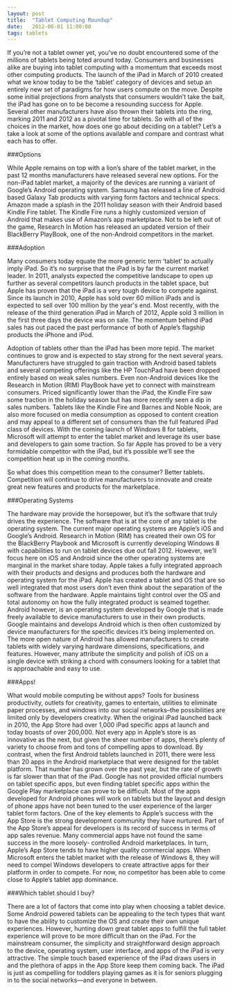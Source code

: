 ```yaml
---
layout: post
title:  "Tablet Computing Roundup"
date:   2012-06-01 11:00:00
tags: tablets
---
```


If you’re not a tablet owner yet, you’ve no doubt encountered some of the millions of tablets being toted around today.  Consumers and businesses alike are buying into tablet computing with a momentum that exceeds most other computing products.  The launch of the iPad in March of 2010 created what we know today to be the ‘tablet’ category of devices and setup an entirely new set of paradigms for how users compute on the move.  Despite some initial projections from analysts that consumers wouldn’t take the bait, the iPad has gone on to be become a resounding success for Apple.  Several other manufacturers have also thrown their tablets into the ring, marking 2011 and 2012 as a pivotal time for tablets.  So with all of the choices in the market, how does one go about deciding on a tablet?  Let’s a take a look at some of the options available and compare and contrast what each has to offer.

###Options

While Apple remains on top with a lion’s share of the tablet market, in the past 12 months manufacturers have released several new options.  For the non-iPad tablet market, a majority of the devices are running a variant of Google’s Android operating system.  Samsung has released a line of Android based Galaxy Tab products with varying form factors and technical specs.  Amazon made a splash in the 2011 holiday season with their Android based Kindle Fire tablet.  The Kindle Fire runs a highly customized version of Android that makes use of Amazon’s app marketplace.  Not to be left out of the game, Research In Motion has released an updated version of their BlackBerry PlayBook, one of the non-Android competitors in the market.

###Adoption

Many consumers today equate the more generic term ‘tablet’ to actually imply iPad.  So it’s no surprise that the iPad is by far the current market leader.  In 2011, analysts expected the competitive landscape to open up further as several competitors launch products in the tablet space, but Apple has proven that the iPad is a very tough device to compete against.  Since its launch in 2010, Apple has sold over 60 million iPads and is expected to sell over 100 million by the year's end.  Most recently, with the release of the third generation iPad in March of 2012, Apple sold 3 million in the first three days the device was on sale.  The momentum behind iPad sales has out paced the past performance of both of Apple’s flagship products the iPhone and iPod. 

Adoption of tablets other than the iPad has been more tepid.  The market continues to grow and is expected to stay strong for the next several years.  Manufacturers have struggled to gain traction with Android based tablets and several competing offerings like the HP TouchPad have been dropped entirely based on weak sales numbers.  Even non-Android devices like the Research in Motion (RIM) PlayBook have yet to connect with mainstream consumers. Priced significantly lower than the iPad, the Kindle Fire saw some traction in the holiday season but has more recently seen a dip in sales numbers.  Tablets like the Kindle Fire and Barnes and Noble Nook, are also more focused on media consumption as opposed to content creation and may appeal to a different set of consumers than the full featured iPad class of devices.  With the coming launch of Windows 8 for tablets, Microsoft will attempt to enter the tablet market and leverage its user base and developers to gain some traction.  So far Apple has proved to be a very formidable competitor with the iPad, but it’s possible we’ll see the competition heat up in the coming months.

So what does this competition mean to the consumer?  Better tablets.  Competition will continue to drive manufacturers to innovate and create great new features and products for the marketplace.

###Operating Systems

The hardware may provide the horsepower, but it’s the software that truly drives the experience.  The software that is at the core of any tablet is the operating system.  The current major operating systems are Apple’s iOS and Google’s Android.  Research in Motion (RIM) has created their own OS for the BlackBerry Playbook and Microsoft is currently developing Windows 8 with capabilities to run on tablet devices due out fall 2012.  However, we’ll focus here on iOS and Android since the other operating systems are marginal in the market share today.   Apple takes a fully integrated approach with their products and designs and produces both the hardware and operating system for the iPad.  Apple has created a tablet and OS that are so well integrated that most users don’t even think about the separation of the software from the hardware.  Apple maintains tight control over the OS and total autonomy on how the fully integrated product is seamed together.  Android however, is an operating system developed by Google that is made freely available to device manufacturers to use in their own products.  Google maintains and develops Android which is then often customized by device manufacturers for the specific devices it’s being implemented on.  The more open nature of Android has allowed manufacturers to create tablets with widely varying hardware dimensions, specifications, and features.  However, many attribute the simplicity and polish of iOS on a single device with striking a chord with consumers looking for a tablet that is approachable and easy to use.

###Apps!

What would mobile computing be without apps? Tools for business productivity, outlets for creativity, games to entertain, utilities to eliminate paper processes, and windows into our social networks–the possibilities are limited only by developers creativity. When the original iPad launched back in 2010, the App Store had over 1,000 iPad specific apps at launch and today boasts of over 200,000. Not every app in Apple’s store is as innovative as the next, but given the sheer number of apps, there’s plenty of variety to choose from and tons of compelling apps to download. By contrast, when the first Android tablets launched in 2011, there were less than 20 apps in the Android marketplace that were designed for the tablet platform.  That number has grown over the past year, but the rate of growth is far slower than that of the iPad.  Google has not provided official numbers on tablet specific apps, but even finding tablet specific apps within the Google Play marketplace can prove to be difficult.  Most of the apps developed for Android phones will work on tablets but the layout and design of phone apps have not been tuned to the user experience of the larger tablet form factors.  One of the key elements to Apple’s success with the App Store is the strong development community they have nurtured. Part of the App Store’s appeal for developers is its record of success in terms of app sales revenue. Many commercial apps have not found the same success in the more loosely- controlled Android marketplaces. In turn, Apple’s App Store tends to have higher quality commercial apps.  When Microsoft enters the tablet market with the release of Windows 8, they will need to compel Windows developers to create attractive apps for their platform in order to compete.  For now, no competitor has been able to come close to Apple’s tablet app dominance.

###Which tablet should I buy?

There are a lot of factors that come into play when choosing a tablet device.  Some Android powered tablets can be appealing to the tech types that want to have the ability to customize the OS and create their own unique experiences.  However, hunting down great tablet apps to fulfill the full tablet experience will prove to be more difficult than on the iPad.  For the mainstream consumer, the simplicity and straightforward design approach to the device, operating system, user interface, and apps of the iPad is very attractive.  The simple touch based experience of the iPad draws users in and the plethora of apps in the App Store keep them coming back.  The iPad is just as compelling for toddlers playing games as it is for seniors plugging in to the social networks—and everyone in between.